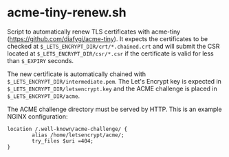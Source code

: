 # acme-tiny-renew.sh #

Script to automatically renew TLS certificates with acme-tiny (https://github.com/diafygi/acme-tiny).
It expects the certificates to be checked at `$_LETS_ENCRYPT_DIR/crt/*.chained.crt` and will submit the CSR located at `$_LETS_ENCRYPT_DIR/csr/*.csr` if the certificate is valid for less than `$_EXPIRY` seconds.

The new certificate is automatically chained with `$_LETS_ENCRYPT_DIR/intermediate.pem`. The Let's Encrypt key is expected in `$_LETS_ENCRYPT_DIR/letsencrypt.key` and the ACME challenge is placed in `$_LETS_ENCRYPT_DIR/acme`.

The ACME challenge directory must be served by HTTP. This is an example NGINX configuration:

	location /.well-known/acme-challenge/ {
	        alias /home/letsencrypt/acme/;
	        try_files $uri =404;
	}